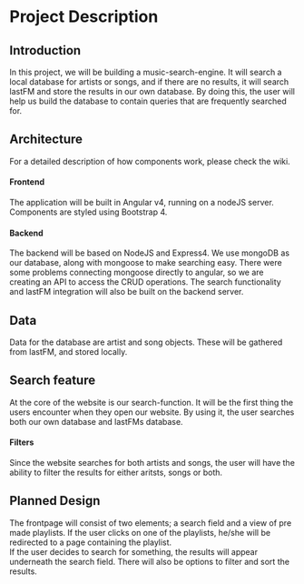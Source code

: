 # Project Description  

## Introduction  

In this project, we will be building a music-search-engine. It will search a local database for artists or songs, and if there are no results, it will search lastFM and store the results in our own database. By doing this, the user will help us build the database to contain queries that are frequently searched for.  

## Architecture  

For a detailed description of how components work, please check the wiki.  

#### Frontend  
The application will be built in Angular v4, running on a nodeJS server. Components are styled using Bootstrap 4.  

#### Backend  
The backend will be based on NodeJS and Express4. We use mongoDB as our database, along with mongoose to make searching easy. There were some problems connecting mongoose directly to angular, so we are creating an API to access the CRUD operations.
The search functionality and lastFM integration will also be built on the backend server.  

## Data  
Data for the database are artist and song objects. These will be gathered from lastFM, and stored locally.  

## Search feature  
At the core of the website is our search-function. It will be the first thing the users encounter when they open our website. By using it, the user searches both our own database and lastFMs database.  

#### Filters  
Since the website searches for both artists and songs, the user will have the ability to filter the results for either aritsts, songs or both.  

## Planned Design  
The frontpage will consist of two elements; a search field and a view of pre made playlists. If the user clicks on one of the playlists, he/she will be redirected to a page containing the playlist.  
If the user decides to search for something, the results will appear underneath the search field. There will also be options to filter and sort the results.
